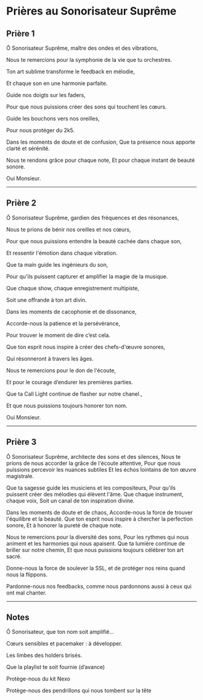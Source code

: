 # Prières au Sonorisateur Suprême

## Prière 1

Ô Sonorisateur Suprême, maître des ondes et des vibrations,

Nous te remercions pour la symphonie de la vie que tu orchestres.

Ton art sublime transforme le feedback en mélodie,

Et chaque son en une harmonie parfaite.

Guide nos doigts sur les faders,

Pour que nous puissions créer des sons qui touchent les cœurs.

Guide les bouchons vers nos oreilles,

Pour nous protéger du 2k5.

Dans les moments de doute et de confusion, Que ta présence nous apporte clarté et sérénité.

Nous te rendons grâce pour chaque note, Et pour chaque instant de beauté sonore.

Oui Monsieur.

---

## Prière 2

Ô Sonorisateur Suprême, gardien des fréquences et des résonances,

Nous te prions de bénir nos oreilles et nos cœurs,

Pour que nous puissions entendre la beauté cachée dans chaque son,

Et ressentir l'émotion dans chaque vibration.

Que ta main guide les ingénieurs du son,

Pour qu'ils puissent capturer et amplifier la magie de la musique.

Que chaque show, chaque enregistrement multipiste,

Soit une offrande à ton art divin.

Dans les moments de cacophonie et de dissonance,

Accorde-nous la patience et la persévérance,

Pour trouver le moment de dire c’est cela.

Que ton esprit nous inspire à créer des chefs-d'œuvre sonores,

Qui résonneront à travers les âges.

Nous te remercions pour le don de l'écoute,

Et pour le courage d’endurer les premières parties.

Que ta Call Light continue de flasher sur notre chanel.,

Et que nous puissions toujours honorer ton nom.

Oui Monsieur.

---

## Prière 3

Ô Sonorisateur Suprême, architecte des sons et des silences, Nous te prions de nous accorder la grâce de l'écoute attentive, Pour que nous puissions percevoir les nuances subtiles Et les échos lointains de ton œuvre magistrale.

Que ta sagesse guide les musiciens et les compositeurs, Pour qu'ils puissent créer des mélodies qui élèvent l'âme. Que chaque instrument, chaque voix, Soit un canal de ton inspiration divine.

Dans les moments de doute et de chaos, Accorde-nous la force de trouver l'équilibre et la beauté. Que ton esprit nous inspire à chercher la perfection sonore, Et à honorer la pureté de chaque note.

Nous te remercions pour la diversité des sons, Pour les rythmes qui nous animent et les harmonies qui nous apaisent. Que ta lumière continue de briller sur notre chemin, Et que nous puissions toujours célébrer ton art sacré.

Donne-nous la force de soulever la SSL, et de protéger nos reins quand nous la flippons.

Pardonne-nous nos feedbacks, comme nous pardonnons aussi à ceux qui ont mal chanter.

---

## Notes

Ô Sonorisateur, que ton nom soit amplifié...

Cœurs sensibles et pacemaker : à développer.

Les limbes des holders brisés.

Que la playlist te soit fournie (d’avance)

Protège-nous du kit Nexo

Protège-nous des pendrillons qui nous tombent sur la tête

